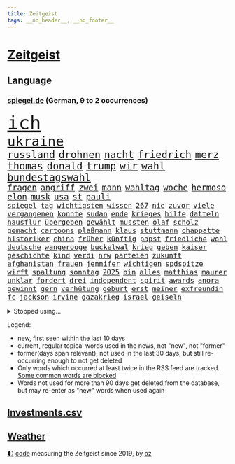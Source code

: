 ```yaml
---
title: Zeitgeist
tags: __no_header__, __no_footer__
---
```


# [Zeitgeist](https://oliz.io/zeitgeist/)

## Language

<h3><a href="https://www.spiegel.de" target="_blank">spiegel.de</a> (German, 9 to 2 occurrences)</h3>
<p style="font-family:monospace">
<span style="font-size:32pt"><a href="news_links.html#ich" class="current">ich</a></span>
<br>
<span style="font-size:23pt"><a href="news_links.html#ukraine" class="current">ukraine</a></span>
<br>
<span style="font-size:17pt"><a href="news_links.html#russland" class="current">russland</a></span>
<span style="font-size:17pt"><a href="news_links.html#drohnen" class="current">drohnen</a></span>
<span style="font-size:17pt"><a href="news_links.html#nacht" class="current">nacht</a></span>
<span style="font-size:17pt"><a href="news_links.html#friedrich" class="current">friedrich</a></span>
<span style="font-size:17pt"><a href="news_links.html#merz" class="current">merz</a></span>
<span style="font-size:17pt"><a href="news_links.html#thomas" class="current">thomas</a></span>
<span style="font-size:17pt"><a href="news_links.html#donald" class="current">donald</a></span>
<span style="font-size:17pt"><a href="news_links.html#trump" class="current">trump</a></span>
<span style="font-size:17pt"><a href="news_links.html#wir" class="current">wir</a></span>
<span style="font-size:17pt"><a href="news_links.html#wahl" class="current">wahl</a></span>
<span style="font-size:17pt"><a href="news_links.html#bundestagswahl" class="current">bundestagswahl</a></span>
<br>
<span style="font-size:14pt"><a href="news_links.html#fragen" class="current">fragen</a></span>
<span style="font-size:14pt"><a href="news_links.html#angriff" class="current">angriff</a></span>
<span style="font-size:14pt"><a href="news_links.html#zwei" class="current">zwei</a></span>
<span style="font-size:14pt"><a href="news_links.html#mann" class="current">mann</a></span>
<span style="font-size:14pt"><a href="news_links.html#wahltag" class="new">wahltag</a></span>
<span style="font-size:14pt"><a href="news_links.html#woche" class="current">woche</a></span>
<span style="font-size:14pt"><a href="news_links.html#hermoso" class="new">hermoso</a></span>
<span style="font-size:14pt"><a href="news_links.html#elon" class="current">elon</a></span>
<span style="font-size:14pt"><a href="news_links.html#musk" class="current">musk</a></span>
<span style="font-size:14pt"><a href="news_links.html#usa" class="current">usa</a></span>
<span style="font-size:14pt"><a href="news_links.html#st" class="current">st</a></span>
<span style="font-size:14pt"><a href="news_links.html#pauli" class="current">pauli</a></span>
<br>
<span style="font-size:12pt"><a href="news_links.html#spiegel" class="current">spiegel</a></span>
<span style="font-size:12pt"><a href="news_links.html#tag" class="current">tag</a></span>
<span style="font-size:12pt"><a href="news_links.html#wichtigsten" class="current">wichtigsten</a></span>
<span style="font-size:12pt"><a href="news_links.html#wissen" class="current">wissen</a></span>
<span style="font-size:12pt"><a href="news_links.html#267" class="new">267</a></span>
<span style="font-size:12pt"><a href="news_links.html#nie" class="current">nie</a></span>
<span style="font-size:12pt"><a href="news_links.html#zuvor" class="current">zuvor</a></span>
<span style="font-size:12pt"><a href="news_links.html#viele" class="current">viele</a></span>
<span style="font-size:12pt"><a href="news_links.html#vergangenen" class="current">vergangenen</a></span>
<span style="font-size:12pt"><a href="news_links.html#konnte" class="current">konnte</a></span>
<span style="font-size:12pt"><a href="news_links.html#sudan" class="current">sudan</a></span>
<span style="font-size:12pt"><a href="news_links.html#ende" class="current">ende</a></span>
<span style="font-size:12pt"><a href="news_links.html#krieges" class="current">krieges</a></span>
<span style="font-size:12pt"><a href="news_links.html#hilfe" class="current">hilfe</a></span>
<span style="font-size:12pt"><a href="news_links.html#datteln" class="new">datteln</a></span>
<span style="font-size:12pt"><a href="news_links.html#hausflur" class="new">hausflur</a></span>
<span style="font-size:12pt"><a href="news_links.html#übergeben" class="current">übergeben</a></span>
<span style="font-size:12pt"><a href="news_links.html#gewählt" class="current">gewählt</a></span>
<span style="font-size:12pt"><a href="news_links.html#mussten" class="current">mussten</a></span>
<span style="font-size:12pt"><a href="news_links.html#olaf" class="current">olaf</a></span>
<span style="font-size:12pt"><a href="news_links.html#scholz" class="current">scholz</a></span>
<span style="font-size:12pt"><a href="news_links.html#gemacht" class="current">gemacht</a></span>
<span style="font-size:12pt"><a href="news_links.html#cartoons" class="current">cartoons</a></span>
<span style="font-size:12pt"><a href="news_links.html#plaßmann" class="current">plaßmann</a></span>
<span style="font-size:12pt"><a href="news_links.html#klaus" class="current">klaus</a></span>
<span style="font-size:12pt"><a href="news_links.html#stuttmann" class="current">stuttmann</a></span>
<span style="font-size:12pt"><a href="news_links.html#chappatte" class="current">chappatte</a></span>
<span style="font-size:12pt"><a href="news_links.html#historiker" class="current">historiker</a></span>
<span style="font-size:12pt"><a href="news_links.html#china" class="current">china</a></span>
<span style="font-size:12pt"><a href="news_links.html#früher" class="current">früher</a></span>
<span style="font-size:12pt"><a href="news_links.html#künftig" class="current">künftig</a></span>
<span style="font-size:12pt"><a href="news_links.html#papst" class="current">papst</a></span>
<span style="font-size:12pt"><a href="news_links.html#friedliche" class="current">friedliche</a></span>
<span style="font-size:12pt"><a href="news_links.html#wohl" class="current">wohl</a></span>
<span style="font-size:12pt"><a href="news_links.html#deutsche" class="current">deutsche</a></span>
<span style="font-size:12pt"><a href="news_links.html#wangerooge" class="new">wangerooge</a></span>
<span style="font-size:12pt"><a href="news_links.html#buckelwal" class="current">buckelwal</a></span>
<span style="font-size:12pt"><a href="news_links.html#krieg" class="current">krieg</a></span>
<span style="font-size:12pt"><a href="news_links.html#geben" class="current">geben</a></span>
<span style="font-size:12pt"><a href="news_links.html#kaiser" class="current">kaiser</a></span>
<span style="font-size:12pt"><a href="news_links.html#geschichte" class="current">geschichte</a></span>
<span style="font-size:12pt"><a href="news_links.html#kind" class="current">kind</a></span>
<span style="font-size:12pt"><a href="news_links.html#verdi" class="current">verdi</a></span>
<span style="font-size:12pt"><a href="news_links.html#nrw" class="current">nrw</a></span>
<span style="font-size:12pt"><a href="news_links.html#parteien" class="current">parteien</a></span>
<span style="font-size:12pt"><a href="news_links.html#zukunft" class="current">zukunft</a></span>
<span style="font-size:12pt"><a href="news_links.html#afghanistan" class="current">afghanistan</a></span>
<span style="font-size:12pt"><a href="news_links.html#frauen" class="current">frauen</a></span>
<span style="font-size:12pt"><a href="news_links.html#jennifer" class="current">jennifer</a></span>
<span style="font-size:12pt"><a href="news_links.html#wichtigen" class="current">wichtigen</a></span>
<span style="font-size:12pt"><a href="news_links.html#spdspitze" class="current">spdspitze</a></span>
<span style="font-size:12pt"><a href="news_links.html#wirft" class="current">wirft</a></span>
<span style="font-size:12pt"><a href="news_links.html#spaltung" class="current">spaltung</a></span>
<span style="font-size:12pt"><a href="news_links.html#sonntag" class="current">sonntag</a></span>
<span style="font-size:12pt"><a href="news_links.html#2025" class="current">2025</a></span>
<span style="font-size:12pt"><a href="news_links.html#bin" class="current">bin</a></span>
<span style="font-size:12pt"><a href="news_links.html#alles" class="current">alles</a></span>
<span style="font-size:12pt"><a href="news_links.html#matthias" class="current">matthias</a></span>
<span style="font-size:12pt"><a href="news_links.html#maurer" class="new">maurer</a></span>
<span style="font-size:12pt"><a href="news_links.html#unklar" class="current">unklar</a></span>
<span style="font-size:12pt"><a href="news_links.html#fordert" class="current">fordert</a></span>
<span style="font-size:12pt"><a href="news_links.html#drei" class="current">drei</a></span>
<span style="font-size:12pt"><a href="news_links.html#independent" class="new">independent</a></span>
<span style="font-size:12pt"><a href="news_links.html#spirit" class="new">spirit</a></span>
<span style="font-size:12pt"><a href="news_links.html#awards" class="current">awards</a></span>
<span style="font-size:12pt"><a href="news_links.html#anora" class="new">anora</a></span>
<span style="font-size:12pt"><a href="news_links.html#gewinnt" class="current">gewinnt</a></span>
<span style="font-size:12pt"><a href="news_links.html#gern" class="current">gern</a></span>
<span style="font-size:12pt"><a href="news_links.html#verhütung" class="new">verhütung</a></span>
<span style="font-size:12pt"><a href="news_links.html#geburt" class="current">geburt</a></span>
<span style="font-size:12pt"><a href="news_links.html#erst" class="current">erst</a></span>
<span style="font-size:12pt"><a href="news_links.html#meiner" class="current">meiner</a></span>
<span style="font-size:12pt"><a href="news_links.html#exfreundin" class="current">exfreundin</a></span>
<span style="font-size:12pt"><a href="news_links.html#fc" class="current">fc</a></span>
<span style="font-size:12pt"><a href="news_links.html#jackson" class="current">jackson</a></span>
<span style="font-size:12pt"><a href="news_links.html#irvine" class="new">irvine</a></span>
<span style="font-size:12pt"><a href="news_links.html#gazakrieg" class="current">gazakrieg</a></span>
<span style="font-size:12pt"><a href="news_links.html#israel" class="current">israel</a></span>
<span style="font-size:12pt"><a href="news_links.html#geiseln" class="current">geiseln</a></span>
</p>
<details>
<summary>Stopped using...</summary>
<p class="former" style="font-size:12pt">
14(1585) 75(1585) nachfolge(1585) bayerns(1584) geschlossen(1584) 100000(1583) 6(1583) gelegt(1583) welle(1583) bisherige(1582) energien(1582) razzia(1582) skandal(1582) volker(1582) 22(1581) lager(1581) mordes(1581) wichtigste(1581) christoph(1580) gestartet(1580) verurteilte(1580) gemeldet(1579) maßnahme(1579) 26(1578) aufnahmen(1578) bidens(1578) flugzeuge(1578) illegalen(1578) klubs(1578) strafen(1578) verschiedene(1578) englische(1577) entgegen(1577) ermöglichen(1577) gereist(1577) meldete(1577) nachruf(1577) nahmen(1577) publikum(1577) software(1577) erfahrungen(1576) fahrt(1576) obama(1576) opposition(1576) polizeieinsatz(1576) sinkt(1576) vorwurf(1576) 400(1575) entschädigung(1575) erinnerungen(1575) kamera(1575) niederländische(1575) sicherheitsbehörden(1575) theater(1575) 2022(1574) anwälte(1574) beschimpft(1574) geholt(1574) george(1574) käufer(1574) oliver(1574) vermeiden(1574) versuchte(1574) babys(1573) bestehen(1573) blieben(1573) forderte(1573) san(1573) beginnen(1572) dürften(1572) innenministerium(1572) plädiert(1572) allianz(1571) armut(1571) frachter(1571) wachstum(1571) bull(1570) drastisch(1570) beiträge(1569) nutzte(1569) besuchen(1568) absage(1567) ausbau(1567) geschossen(1567) heil(1567) schnellen(1566) drängen(1564) spaß(1564) tiefen(1564) fit(1563) streitet(1563) kommende(1562) auflagen(1561) eklat(1561) olympische(1561) empfängt(1557) einschätzung(1556) kooperation(1556) leider(1556) landete(1555) steffen(1555) einkommen(1546) iranischen(1546) retter(1546) staatlichen(1540) geblieben(1537) überfall(1532) überfordert(1530) ungewöhnlichen(1521) rakete(1520) rache(1519) sammeln(1519) last(1518) wetterdienst(1489) expräsidenten(1454) belästigung(1450) zusammenbruch(1438) carlos(1437) mitverantwortlich(1396) verlag(1393) durchbruch(1355) jahresende(1337) anführer(1326) kuriose(1278) king(1251) schlafen(1246) ungewöhnliche(1194) ausgeben(1184) tradition(1165) seltene(1157) brennt(1150) öffentlichrechtlichen(1147) geheimdienst(1146) verschwinden(1123) schwieriger(1113) fake(1106) helikopter(1102) ergeben(1101) einheit(1098) lücken(1066) nebenbei(1059) eingetroffen(1055) rezession(1051) fox(1041) spart(1041) crew(1033) klopp(1018) jack(1012) dahin(1004) titelverteidiger(982) irans(972) sexuell(968) zuwanderung(961) grün(957) revolution(930) einladung(908) vizekanzler(903) 05(899) tagelang(889) spionage(886) kommunikation(883) gerechtfertigt(878) versehen(852) parolen(848) ignoriert(842) schwarzer(837) ulm(816) ig(812) metall(812) einstige(804) kommentiert(796) 47(794) steigern(793) strafanzeige(791) reisende(790) gelegenheit(782) gekündigt(781) opfers(778) solcher(758) springen(753) alcaraz(745) chatgpt(745) leon(738) startups(734) filmen(729) georgien(726) brauche(722) zuckerberg(719) instituts(714) zogen(700) optionen(693) älteren(691) arbeitskräfte(682) sommerspielen(676) arten(668) zeuge(666) zurückgetreten(662) fisch(653) urlauber(652) trikot(648) erforscht(645) berühmtesten(636) diebstahl(634) seltsame(633) mohammed(626) sandra(611) unterschied(607) qualität(604) drastische(602) anschluss(600) verriet(594) vertreten(593) abends(590) benachteiligt(588) queere(586) quellen(586) preiserhöhung(584) warnungen(582) mutmaßliches(573) diskriminierung(568) forschern(560) froh(556) wegovy(556) albtraum(546) frank(543) ausnahmezustand(540) knie(539) us(530) technisch(519) spdgeneralsekretär(510) 76(508) nagel(504) attentäter(503) boeing(503) singen(500) ausbruch(497) duo(497) version(492) eröffnung(491) gravierenden(484) versuche(483) veröffentlichung(482) taucht(481) streifenwagen(479) tennisspieler(476) wilde(476) unterscheidet(472) damaskus(468) kilometern(468) interne(467) mancherorts(464) wild(459) mohammad(455) staatssekretärin(455) flensburg(454) positioniert(454) hamasmassaker(447) kulturszene(447) geiselnahme(444) gesichter(425) dubai(423) verspätung(420) vereidigt(419) catherine(418) heimischen(410) machtwechsel(409) huthis(405) giftige(404) huthimiliz(404) stürmt(404) anzugreifen(401) zurückgewiesen(401) luxemburg(398) erziehung(392) spekulationen(392) brandenburgischen(391) ruiniert(390) hollywoods(388) raumfahrt(388) seoul(387) spannend(386) emobilität(385) rüsten(384) siebzigerjahren(383) marken(377) reichsten(375) mittleren(372) dreharbeiten(369) rettete(368) abgewiesen(367) konzept(367) zurückziehen(367) zweieinhalb(366) macher(362) bunte(359) asien(357) gesichtet(356) strategische(353) zerlegt(352) weichen(351) blau(349) fertig(348) riesiger(344) sabine(343) klette(341) 58(340) bewerben(340) lüge(340) bedankt(338) seltsamen(338) auslöser(337) entlang(335) legten(335) tvshow(334) fehlern(331) höchstwert(329) major(329) ali(328) fing(328) philosophie(328) verurteilter(326) kaputt(325) bundesland(324) halbzeit(324) bundesstaaten(322) singapur(320) abgrund(316) fastfoodkette(315) lieder(315) verdächtig(314) km/h(313) iga(311) świątek(311) rügen(309) zusätzlichen(309) getreten(308) entlassung(303) ernannt(303) tennisspielerin(302) boykottieren(301) escooter(301) objekt(301) verschleppten(301) louis(299) schlimmsten(299) billionen(298) zehntausend(298) lachgas(295) toren(294) hunderttausenden(292) loben(291) ostküste(291) sparkurs(291) ernstfall(290) düstere(287) häufen(287) rechnung(287) römische(287) wahlkampfauftritt(286) ausfall(284) christopher(283) aufhebung(282) europäischer(279) besuchte(278) attackierte(277) nadal(277) rafael(277) wandel(277) stephen(276) attentats(275) anlegen(270) bande(270) asche(267) kugeln(266) populär(265) begleitung(263) spielerinnen(261) buhlt(260) rutschen(260) vorteile(260) weltkriegs(260) einsätze(259) mitstreiter(258) stiegen(256) grünenvorsitzende(255) meisterin(254) gefährliches(253) kulturschaffende(250) mächtig(250) umständen(250) vorgeschichte(250) hilton(249) jubel(247) alassad(246) kreisen(246) wählte(246) zelebriert(246) ältesten(246) grand(245) kryptowährungen(244) matthew(244) beschweren(242) vergaß(242) franken(241) kurse(239) stationen(239) mitleid(238) blitzeinschlag(237) erobern(237) kreative(235) sätzen(234) fassung(233) komplex(232) beschleunigt(231) reichste(228) hurrikan(227) mob(227) sprangen(227) 28jähriger(226) bitcoin(226) kurioser(226) donau(225) feuert(225) bleibe(223) vorsichtig(223) weltraum(223) diesel(222) nuri(222) sprengung(222) strategien(222) autounfall(221) umgesetzt(220) müdigkeit(219) winslet(219) hollywoodstars(218) gewaltvorwürfen(215) ausgewertet(214) mcdonald's(212) 38jährige(211) gefilmt(211) music(210) externe(209) militärexperte(209) mittelschicht(209) rico(207) untergrund(206) erkrankungen(205) zweijähriger(205) präsidentschaft(204) richtungen(204) sparkasse(204) ran(203) inlandsgeheimdienst(202) zerstörten(202) merkt(200) siebte(200) geurteilt(198) waggon(198) ausgeschieden(196) follower(196) pennsylvania(196) kriselnde(195) fritz(194) gewütet(194) muhammad(193) secret(192) drehen(191) bundesnetzagentur(188) sprengstoff(188) ausbrechen(187) stechen(187) wettert(187) jemen(186) konkret(186) symbole(186) absolviert(185) kripo(185) 36jährige(184) momentan(184) scheiterten(184) redete(183) schau(182) baschar(181) verfolgungsjagd(180) befeuert(178) datum(178) geheimen(178) geknackt(177) verhängen(177) dhl(176) mittag(176) rückschläge(176) schadstoffe(176) konzernchef(174) unterirdische(174) astronomie(172) kalifornischen(172) erfunden(171) zeitreise(171) maduro(170) preisgeld(170) nicolás(169) venezuelas(169) gange(168) karlsruher(168) ozempic(168) gianni(165) grausiger(165) infantino(165) poesie(165) begleiter(164) ohrfeige(164) tvrechte(164) danny(163) nämlich(163) unterbringung(163) jährlichen(162) khan(162) straflager(162) weiterarbeiten(162) hob(161) schlimmeres(161) 48jährige(160) drohender(160) kapitol(160) ahmad(159) kapital(159) bezichtigt(156) nick(156) plante(156) sahen(156) state(156) cem(155) geschaffen(155) özdemir(155) stromversorgung(154) ungewissen(154) organisierte(153) polizeikräfte(153) südlibanon(153) harren(152) müde(152) aken(151) osaka(151) galaxy(150) gesetzes(150) betreuen(148) speziellen(148) stücke(148) bezwingt(147) ratlos(147) recherchen(147) code(146) einnahmen(146) feuerpause(146) versteckte(146) öltanker(146) inneren(145) lehramt(145) mine(145) verlängerte(145) ausprobieren(144) wolfsburger(144) verrückte(143) prominenter(142) telegram(142) festgehalten(141) fremder(141) aleksandar(140) bernhard(139) hofiert(139) sonderermittler(139) tausendmal(139) olivenöl(138) pamela(138) zeitung(138) überstand(138) befragten(137) einkaufen(137) kaufprämie(137) blume(136) brantner(136) größtem(135) diktatur(134) wirtschaftlichen(134) auslaufen(133) liebesbrief(133) saintgermain(133) u(133) verliehen(132) barnier(131) biathlon(131) diktators(131) schlüssel(131) böden(130) erschütternde(130) oligarchen(130) echtes(129) räumte(128) altersgruppe(127) doppelpack(127) fotografin(126) goretzka(126) podest(126) rollstuhlfahrer(126) saisonsieg(126) studiert(126) verteidigungsausgaben(126) denke(125) weh(125) kräften(124) astronomen(123) paula(123) 182(122) geladen(122) rasante(122) veranstaltungen(122) libanesische(121) überwachungskamera(121) antónio(120) dateien(120) guterres(120) raphael(120) ruinen(120) südlich(120) unogeneralsekretär(120) exemplar(119) intervention(119) roger(119) bereist(118) edward(118) reichten(118) zulasten(118) strände(117) söders(116) warriors(116) cdukandidat(115) grünenchefin(115) umdenken(115) debattieren(114) fokussieren(114) stellungen(114) vorsorglich(114) we(114) entdeckten(113) prognostiziert(113) städtchen(112) dimensionen(111) houston(111) weltuntergang(111) amtsantritt(110) mcdonald’s(110) aggressiver(109) bindung(109) hotelbrand(109) klassenzimmer(109) knochen(109) lebensgefährliche(109) paderborn(108) dubaischokolade(107) kurskorrektur(107) süßigkeit(107) traditionellen(107) waffenarsenal(107) vereint(106) aussuchen(105) korruptionsvorwürfen(105) verhinderten(105) watzke(105) beschränken(104) branchenverband(104) flügel(104) miersch(104) bundestagsabgeordneten(103) elektroschrott(103) erkennbar(103) erneuerbaren(103) sancta(103) zustände(103) krankmeldung(102) pfalz(102) sprüchen(102) alleinerziehende(101) gelockt(101) chinesischer(100) costner(100) meteorologen(100) naiv(100) ausgezahlt(99) aussetzung(99) costar(99) mussolini(99) radikal(99) schulsystem(99) versicherungen(99) zusagen(99) ausziehen(97) energieagentur(97) kochbuch(97) psychiatrischen(97) arztes(96) beobachtungen(96) bürgern(96) mehrkosten(96) historikerin(95) künftiger(95) schröpfen(95) 22jähriger(94) abgelehnt(94) überholen(94) gesänge(93) islamischer(93) jinping(93) lys(93) unfällen(93) wunschzettel(93) fsv(92) joseph(92) succession(92) amorim(91) beer(91) deportieren(91) schnellsten(91) ausstellung(90) millionenbetrag(90) singles(90) angehört(89) dreesen(89) emails(89) festnahm(89) hochschule(89) prowestlichen(89) umgebracht(89) kopfüber(88) wirtschaftsgipfel(88) wohnungstür(88) aiwanger(87) computerprogramm(87) schienen(87) skistar(87) staatsverschuldung(87) vermieter(87) besitzerin(86) matratze(86) mitzumischen(86) pyrotechnik(86) ruhen(86) schauspielstar(86) schwierigsten(86) unglaublichen(86) überfallen(86) 137(85) alkoholmissbrauch(85) buschfeuer(85) einreiseregeln(85) entschlossen(85) filmstar(85) heimatbesuch(85) nutzern(85) trickbetrüger(85) öffentlichrechtliche(85) ausländischer(84) blaupause(84) bush(84) schläft(84) schönen(84) teppich(84) bizarr(83) matrix(83) orleans(83) schräge(83) soccer(83) wechseljahre(83) wundern(83) dienste(82) elektronische(82) funkt(82) leibwächter(82) nahtlos(82) proiranischen(82) provisorische(82) rallye(82) sánchez(82) ungebremst(82) hantierte(81) sauberer(81) schulsport(81) überrollte(81) cox(80) formuliert(80) macrons(80) schlauer(80) schmuck(80) polizeieinsätze(79) alfred(78) barfuß(78) elektroantrieb(78) kürzen(78) liz(78) packen(78) töne(78) wirtschaftsfragen(78) wunderbar(78) endspurt(77) funde(77) mangelhafte(77) puerto(77) renaissance(77) steinwurf(77) weiterkommen(77) luftverkehr(76) satt(76) schusswaffe(76) uskongress(76) vereidigung(76) facebookmutterkonzern(75) ferne(75) gaël(75) gejagt(75) hegen(75) regierungsparteien(75) sportuhren(75) süße(75) abschiedsrede(74) cornelia(74) eystudie(74) festung(74) herrmann(74) illegales(74) mahnende(74) royale(74) rüstung(74) turbulente(74) entlassene(73) gestrichen(73) schotte(73) veranstaltungsort(73) erstaunlicher(72) exaußenminister(72) feder(72) verfassungswidriger(72) bischöfin(71) elternhaus(71) epa(71) kilometerhoch(71) museen(71) pompeji(71) raste(71) relativiert(71) silvesternacht(71) verurteilen(71) weisheit(71) annektieren(70) befürchteten(70) karriereplattform(70) repräsentantenhaus(70) schweinfurt(70) tarifbeschäftigten(70) tatwerkzeug(70) usrepräsentantenhaus(70) windpark(70) amtierende(69) domenico(69) gasindustrie(69) klarheit(69) preissteigerung(69) verheerende(69) 57(68) alive(68) boxlegende(68) explorer(68) helga(68) sexiest(68) voranbringen(68) abholung(67) fire(67) gerangel(67) report(67) wal(67) 27jährigen(66) arbeitsgericht(66) bestürzung(66) erbarmen(66) geklagt(66) stärkung(66) tropfen(66) exrafterroristin(65) inszenierungen(65) luftalarm(65) motive(65) trio(65) afdparteitag(64) oscarverleihung(64) verzögerungen(64) ausstattung(63) benedikt(63) ehrlichen(63) erosion(63) früherkennung(63) geheimnisvollen(63) indikator(63) nachgewiesen(63) reedereien(63) spiegelbildungsnewsletter(63) unterdrückte(63) weltbühne(63) chipkonzern(62) halsschmerzen(62) intendantin(62) lockern(62) nordische(62) raketenangriffe(62) serienvergewaltiger(62) fasziniert(61) krankheitserreger(61) mcconaughey(61) medizinstudium(61) sammelte(61) direktmandate(60) ernannter(60) gesundheitsministerin(60) global(60) lenkrad(60) universums(60) antisemitischem(59) bergleute(59) gleisen(59) grohs(59) konkurrentinnen(59) stilfontein(59) tumor(59) wecken(59) zurückhaltender(59) aufbruchstimmung(58) ausgelesen(58) box(58) einstecken(58) elektrosuv(58) gelockert(58) liter(58) sehkraft(58) baumgart(57) feyenoord(57) jungunternehmen(57) maul(57) ruben(57) weihnachtsmarkt(57) alkoholsucht(56) einserabitur(56) floskel(56) fußballwelt(56) glatteis(56) günstiges(56) konklave(56) nordstreampipelines(56) seniorin(56) wissenschaftlern(56) angebunden(55) begreifen(55) conor(55) geige(55) geleakt(55) hungerstreik(55) kommunizieren(55) mcgregor(55) recherche(55) unfair(55) 40000(54) genügend(54) konkurrent(54) machthabern(54) twitch(54) inseln(53) metachef(53) ratschläge(53) schacht(53) falschaussage(52) hedgefondsmanager(52) hindern(52) klassischer(52) runder(52) schier(52) sicherheitsprobleme(52) siebzigerjahre(52) soziologin(52) spiekeroog(52) dickicht(51) disstrack(51) einmalig(51) like(51) nüchtern(51) rockband(51) universal(51) weigern(51) beschwert(50) boomen(50) geiger(50) handyverbote(50) neureuther(50) sportstars(50) vinzenz(50) zwischenfällen(50) ärztliche(50) übergangsweise(50) abwerfen(49) beleben(49) geheimdienstchef(49) limousine(49) tommy(49) verschleiß(49) 2034(48) fahrverbot(48) georgischen(48) kreuzbandriss(48) philologenverband(48) reichensteuer(48) showdown(48) basteln(47) beruflichem(47) bewusstlos(47) fahrradfahrer(47) handel(47) kollidierte(47) megastadt(47) rückkehrer(47) schädlicher(47) sukyeol(47) symptomen(47) verhandlung(47) yoon(47) adidas(46) alphamännchen(46) anschuldigung(46) ausrufung(46) mogelpackung(46) salzburger(46) siebenmal(46) wortlaut(46) abgesichert(45) amrum(45) begnadigung(45) coburg(45) föhr(45) heiligabend(45) mikrobiologe(45) norweger(45) produktionen(45) snapchat(45) stoppten(45) brugger(44) bytedance(44) starkes(44) syrern(44) windenergie(44) wirtschaftsministerium(44) bundesinnenministerium(43) genötigt(43) jahrgänge(43) pensionär(43) wahlkampfstrategie(43) amazongründer(42) dunkelsten(42) erdöl(42) kriegsrechts(42) zeremonie(42) autokonzerne(41) basiert(41) dauerzustand(41) erbeuten(41) mysteriöser(41) willkürlich(41) erbeutet(40) frauenumkleide(40) gittens(40) hasskriminalität(40) kylie(40) übergangsminister(40) begab(39) chefcoach(39) fußballweltmeisterschaft(39) lockte(39) rücknahme(39) ökostrom(39) bundesligaspiel(38) demütigung(38) eingefädelt(38) footballstar(38) füllen(38) nöten(38) politikwechsel(38) reiste(38) bauern(37) grünenabgeordneter(37) spionageverdacht(37) sterbenden(37) übergangsregierung(37) ausreichend(36) aussagt(36) betonen(36) exfdpminister(36) law(36) premierministers(36) präsent(36) skrupellose(36) verstörende(36) weihnachtsbaum(36) überstehen(36) behinderung(35) bulgarien(35) hot(35) solch(35) unterschlupf(35) gase(34) innovationen(34) schutzstatus(34) weckten(34) aufzuhören(33) vergiftet(33) vorsorge(33) überbietet(33) 55jährige(32) androhung(32) chemiewaffen(32) freeland(32) hopkins(32) hybriden(32) damaliger(31) gewährt(31) importiert(31) lunch(31) superreiche(31) verbrannt(31) winterkorn(31) abzocke(30) gestreamt(30) unbekanntem(30) atomausstieg(29) gegenspieler(29) gruß(29) ostdeutschen(29) schreckmoment(29) best(28) eingeschlafen(28) feuerwehrleute(28) modularen(28) treu(28) darlehen(27) demenz(27) hochtouren(27) parteispendentracker(27) salman(27) verkaufsverbot(27) beliebtes(26) oligarchie(26) archiv(25) ausscheiden(25) eingesammelt(25) einigt(25) partys(25) seelsorge(25) vorreiter(25) abgebrannt(24) magdeburger(24) reuters(24) rührende(24) sessellift(24) theorien(24) abgeschirmt(23) bo(23) islamist(23) kopfschütteln(23) woanders(23) 33000(22) dreierkoalition(22) machenschaften(22) premierministerin(22) sechzigerjahren(22) spritpreise(22) beerdigungen(21) laura(21) podcastfolge(21) wintersturm(21) einzuhegen(20) heart(20) innsbruck(20) persönlichkeiten(20) skirennfahrer(20) systematische(20) verbannen(20) abgesetzten(19) călin(19) dicke(19) ernte(19) eröffnungsfeier(19) georgescu(19) klassen(19) neujahrsbotschaft(19) rumänischen(19) schlesinger(19) selbstversuch(19) sicherheitsvorkehrungen(19) versetzt(19) wütende(19) zigarette(19) beschimpfungen(18) durchsuchten(18) personenschutz(18) 6000(17) entsprechender(17) epische(17) objekten(17) regionalen(17) schauspielstars(17) umlaufbahn(17) durchwachsen(16) gesundheitsexpertin(16) hilary(16) kimodellen(16) kultstatus(16) routine(16) starlink(16) vorstandsmitglieder(16) abbruch(15) dominierten(15) gesunden(15) schlichtungsstelle(15) tankers(15) verhaftung(15) zeige(15) gegnerin(14) uskapitol(14) veröffentlichten(14) dänischer(13) melbourne(13) missionen(13) vereinzelt(13) vietnam(13) disput(12) engagiert(12) faktenchecks(12) feiermeile(12) frontmann(12) giftig(12) großspenden(12) hassrede(12) hotspots(12) institutionalisierte(12) ukrainehilfe(12) zurückgelassene(12) buchstaben(11) edgar(11) gesunde(11) harmonisch(11) umtausch(11)
</p>
</details>
<p>Legend:
<ul>
<li><span class="new">new</span>, first seen within the last 10 days</li>
<li><span class="current">current</span>, regular topical words used in the news, not "new", not "former"</li>
<li><span class="former">former(days span relevant)</span>, not used in the last 30 days, but still re-occurring enough to not get deleted</li>
<li>Only words which occurred at least twice in the RSS feed are tracked. <a href="language/filters.py">Some common words are blocked</a></li>
<li>Words not used for more than 90 days get deleted from the database, but may re-enter as "new" words when used again</li>
</ul>
</p>

## [Investments](investments.html)[.csv](investments.csv)

## [Weather](weather.html)

<footer>
<a href="javascript:toggleTheme()" class="nav">🌓</a>
<a href="https://github.com/ooz/zeitgeist">code</a> measuring the Zeitgeist since 2019, by <a href="https://oliz.io">oz</a>
</footer>
